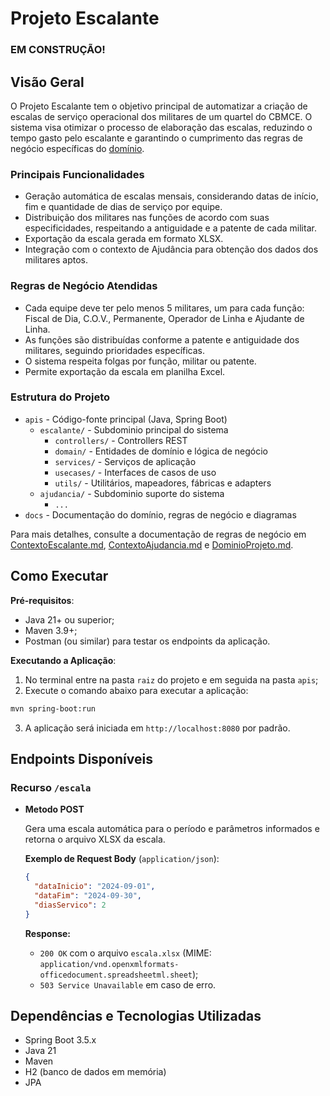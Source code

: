 # Projeto Escalante

### **EM CONSTRUÇÃO!**

## Visão Geral

O Projeto Escalante tem o objetivo principal de automatizar a criação de escalas de serviço operacional dos militares de um quartel do CBMCE. O sistema visa otimizar o processo de elaboração das escalas, reduzindo o tempo gasto pelo escalante e garantindo o cumprimento das regras de negócio específicas do [domínio](docs/DominioProjeto.md).

### Principais Funcionalidades

- Geração automática de escalas mensais, considerando datas de início, fim e quantidade de dias de serviço por equipe.
- Distribuição dos militares nas funções de acordo com suas especificidades, respeitando a antiguidade e a patente de cada militar.
- Exportação da escala gerada em formato XLSX.
- Integração com o contexto de Ajudância para obtenção dos dados dos militares aptos.

### Regras de Negócio Atendidas

- Cada equipe deve ter pelo menos 5 militares, um para cada função: Fiscal de Dia, C.O.V., Permanente, Operador de Linha e Ajudante de Linha.
- As funções são distribuídas conforme a patente e antiguidade dos militares, seguindo prioridades específicas.
- O sistema respeita folgas por função, militar ou patente.
- Permite exportação da escala em planilha Excel.

### Estrutura do Projeto

- `apis` - Código-fonte principal (Java, Spring Boot)
    - `escalante/` - Subdominio principal do sistema
        - `controllers/` - Controllers REST
        - `domain/` - Entidades de domínio e lógica de negócio
        - `services/` - Serviços de aplicação
        - `usecases/` - Interfaces de casos de uso
        - `utils/` - Utilitários, mapeadores, fábricas e adapters
    - `ajudancia/` - Subdominio suporte do sistema
        - `...`
- `docs` - Documentação do domínio, regras de negócio e diagramas

Para mais detalhes, consulte a documentação de regras de negócio em [ContextoEscalante.md](docs/regrasNegocio/ContextoEscalante.md), [ContextoAjudancia.md](docs/regrasNegocio/ContextoAjudancia.md) e [DominioProjeto.md](docs/DominioProjeto.md).

## Como Executar

**Pré-requisitos**:
   - Java 21+ ou superior;
   - Maven 3.9+;
   - Postman (ou similar) para testar os endpoints da aplicação.

**Executando a Aplicação**:
   1. No terminal entre na pasta `raiz` do projeto e em seguida na pasta `apis`;
   2. Execute o comando abaixo para executar a aplicação:
   ```sh
   mvn spring-boot:run
   ```
   3. A aplicação será iniciada em `http://localhost:8080` por padrão.

## Endpoints Disponíveis

### Recurso `/escala`

- **Metodo POST**

  Gera uma escala automática para o período e parâmetros informados e retorna o arquivo XLSX da escala.

  **Exemplo de Request Body** (`application/json`):

  ```json
  {
    "dataInicio": "2024-09-01",
    "dataFim": "2024-09-30",
    "diasServico": 2
  }
  ```
  **Response:**
    - `200 OK` com o arquivo `escala.xlsx` (MIME: `application/vnd.openxmlformats-officedocument.spreadsheetml.sheet`);
    - `503 Service Unavailable` em caso de erro.

## Dependências e Tecnologias Utilizadas

* Spring Boot 3.5.x
* Java 21
* Maven
* H2 (banco de dados em memória)
* JPA